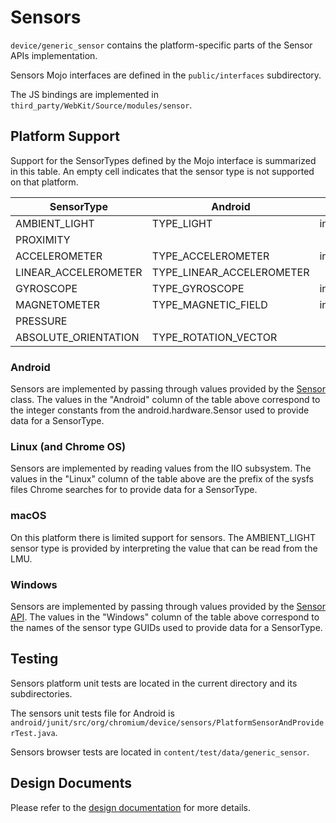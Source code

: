 # Sensors

`device/generic_sensor` contains the platform-specific parts of the Sensor APIs
implementation.

Sensors Mojo interfaces are defined in the `public/interfaces` subdirectory.

The JS bindings are implemented in `third_party/WebKit/Source/modules/sensor`.


## Platform Support

Support for the SensorTypes defined by the Mojo interface is summarized in this
table. An empty cell indicates that the sensor type is not supported on that
platform.

| SensorType           | Android                   | Linux          | macOS              | Windows                                   |
| -------------------- | ------------------------- | -------------- | ------------------ | ----------------------------------------- |
| AMBIENT_LIGHT        | TYPE_LIGHT                | in_illuminance | AppleLMUController | SENSOR_TYPE_AMBIENT_LIGHT                 |
| PROXIMITY            |                           |                |                    |                                           |
| ACCELEROMETER        | TYPE_ACCELEROMETER        | in_accel       |                    | SENSOR_TYPE_ACCELEROMETER_3D              |
| LINEAR_ACCELEROMETER | TYPE_LINEAR_ACCELEROMETER |                |                    |                                           |
| GYROSCOPE            | TYPE_GYROSCOPE            | in_anglvel     |                    | SENSOR_TYPE_GYROMETER_3D                  |
| MAGNETOMETER         | TYPE_MAGNETIC_FIELD       | in_magn        |                    | SENSOR_TYPE_COMPASS_3D                    |
| PRESSURE             |                           |                |                    |                                           |
| ABSOLUTE_ORIENTATION | TYPE_ROTATION_VECTOR      |                |                    | SENSOR_TYPE_AGGREGATED_DEVICE_ORIENTATION |

### Android

Sensors are implemented by passing through values provided by the
[Sensor](https://developer.android.com/reference/android/hardware/Sensor.html)
class. The values in the "Android" column of the table above correspond to the
integer constants from the android.hardware.Sensor used to provide data for a
SensorType.

### Linux (and Chrome OS)

Sensors are implemented by reading values from the IIO subsystem. The values in
the "Linux" column of the table above are the prefix of the sysfs files Chrome
searches for to provide data for a SensorType.

### macOS

On this platform there is limited support for sensors. The AMBIENT_LIGHT sensor
type is provided by interpreting the value that can be read from the LMU.

### Windows

Sensors are implemented by passing through values provided by the
[Sensor API](https://msdn.microsoft.com/en-us/library/windows/desktop/dd318953(v=vs.85).aspx).
The values in the "Windows" column of the table above correspond to the names of
the sensor type GUIDs used to provide data for a SensorType.

## Testing

Sensors platform unit tests are located in the current directory and its
subdirectories.

The sensors unit tests file for Android is
`android/junit/src/org/chromium/device/sensors/PlatformSensorAndProviderTest.java`.

Sensors browser tests are located in `content/test/data/generic_sensor`.


## Design Documents

Please refer to the [design documentation](https://docs.google.com/document/d/1Ml65ZdW5AgIsZTszk4mD_ohr40pcrdVFOIf0ZtWxDv0)
for more details.
